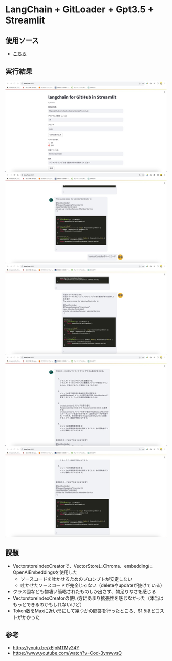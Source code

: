 # LangChain + GitLoader + Gpt3.5 + Streamlit
## 使用ソース
* [こちら](./src/lang_chain_git_ui.py)
## 実行結果
![a](img/telegram-cloud-photo-size-5-6206292713146529012-y.jpg)
![b](img/telegram-cloud-photo-size-5-6206292713146529013-y.jpg)
![c](img/telegram-cloud-photo-size-5-6206292713146529014-y.jpg)
![d](img/telegram-cloud-photo-size-5-6206292713146529015-y.jpg)
![e](img/telegram-cloud-photo-size-5-6206292713146529016-y.jpg)
## 課題
* VectorstoreIndexCreatorで、VectorStoreにChroma、embeddingにOpenAIEmbeddingsを使用した
    * ソースコードを吐かせるためのプロンプトが安定しない
    * 吐かせたソースコードが完全じゃない（deleteやupdateが抜けている）
* クラス図なども物凄い簡略されたものしか出さず、物足りなさを感じる
* VectorstoreIndexCreatorの使い方にあまり拡張性を感じなかった（本当はもっとできるのかもしれないけど）
* Token数をMaxに近い形にして幾つかの問答を行ったところ、$1.5ほどコストがかかった
## 参考
* https://youtu.be/xEjpMTMy24Y
* https://www.youtube.com/watch?v=Cod-3ymwvsQ